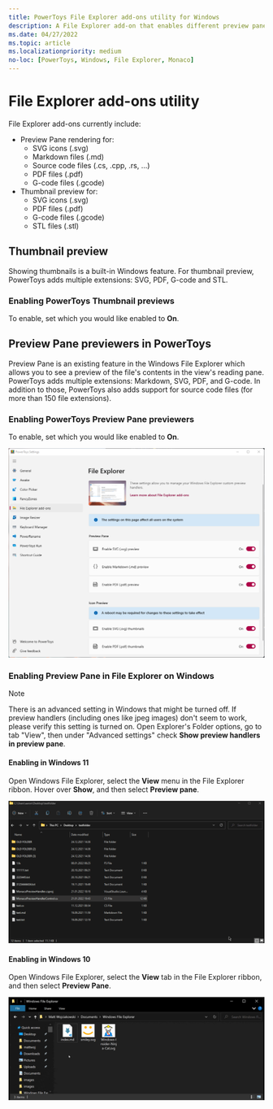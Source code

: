 ```yaml
---
title: PowerToys File Explorer add-ons utility for Windows
description: A File Explorer add-on that enables different preview pane and thumbnail renderers for different file types.
ms.date: 04/27/2022
ms.topic: article
ms.localizationpriority: medium
no-loc: [PowerToys, Windows, File Explorer, Monaco]
---
```


# File Explorer add-ons utility

File Explorer add-ons currently include:

- Preview Pane rendering for:
  - SVG icons (.svg)
  - Markdown files (.md)
  - Source code files (.cs, .cpp, .rs, ...)
  - PDF files (.pdf)
  - G-code files (.gcode)
- Thumbnail preview for:
  - SVG icons (.svg)
  - PDF files (.pdf)
  - G-code files (.gcode)
  - STL files (.stl)


## Thumbnail preview

Showing thumbnails is a built-in Windows feature. For thumbnail preview, PowerToys adds multiple extensions: SVG, PDF, G-code and STL.

### Enabling PowerToys Thumbnail previews

To enable, set which you would like enabled to **On**.

## Preview Pane previewers in PowerToys

Preview Pane is an existing feature in the Windows File Explorer which allows you to see a preview of the file's contents in the view's reading pane. PowerToys adds multiple extensions: Markdown, SVG, PDF, and G-code. In addition to those, PowerToys also adds support for source code files (for more than 150 file extensions).

### Enabling PowerToys Preview Pane previewers

To enable, set which you would like enabled to **On**.

![PowerToys Settings Enable File Explorer screenshot.](../images/powertoys-settings-fileexplorer.png)

### Enabling Preview Pane in File Explorer on Windows

> [!NOTE]
> There is an advanced setting in Windows that might be turned off. If preview handlers (including ones like jpeg images) don't seem to work, please verify this setting is turned on. Open Explorer's Folder options, go to tab "View", then under "Advanced settings" check **Show preview handlers in preview pane**.

#### Enabling in Windows 11
Open Windows File Explorer, select the **View** menu in the File Explorer ribbon. Hover over **Show**, and then select **Preview pane**.

![PowerToys Preview Pane demo for Windows 11.](../images/powertoys-fileexplorer-win11.gif)

#### Enabling in Windows 10

Open Windows File Explorer, select the **View** tab in the File Explorer ribbon, and then select **Preview Pane**.

![PowerToys Preview Pane demo for Windows 10.](../images/powertoys-fileexplorer.gif)

